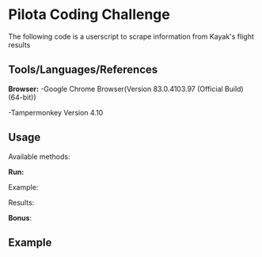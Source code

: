 # Pilota Coding Challenge 
The following code is a userscript to scrape information from Kayak's flight results



## Tools/Languages/References
**Browser:** 
-Google Chrome Browser(Version 83.0.4103.97 (Official Build) (64-bit))

-Tampermonkey Version 4.10




## Usage

Available methods:


**Run:** 


Example:


Results:



**Bonus**:




## Example




